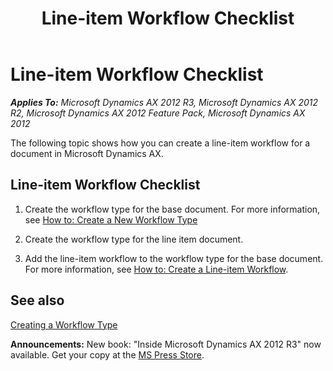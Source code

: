 ﻿---
title: Line-item Workflow Checklist
TOCTitle: Line-item Workflow Checklist
ms:assetid: 753558d9-8a99-4c33-91d6-243b5f38ddfe
ms:mtpsurl: https://msdn.microsoft.com/en-us/library/Hh528504(v=AX.60)
ms:contentKeyID: 37835252
ms.date: 05/18/2015
mtps_version: v=AX.60
---

# Line-item Workflow Checklist 


_**Applies To:** Microsoft Dynamics AX 2012 R3, Microsoft Dynamics AX 2012 R2, Microsoft Dynamics AX 2012 Feature Pack, Microsoft Dynamics AX 2012_

The following topic shows how you can create a line-item workflow for a document in Microsoft Dynamics AX.

## Line-item Workflow Checklist

1.  Create the workflow type for the base document. For more information, see [How to: Create a New Workflow Type](how-to-create-a-new-workflow-type.md)

2.  Create the workflow type for the line item document.

3.  Add the line-item workflow to the workflow type for the base document. For more information, see [How to: Create a Line-item Workflow](how-to-create-a-line-item-workflow.md).

## See also

[Creating a Workflow Type](creating-a-workflow-type.md)

  
**Announcements:** New book: "Inside Microsoft Dynamics AX 2012 R3" now available. Get your copy at the [MS Press Store](https://www.microsoftpressstore.com/store/inside-microsoft-dynamics-ax-2012-r3-9780735685109).

